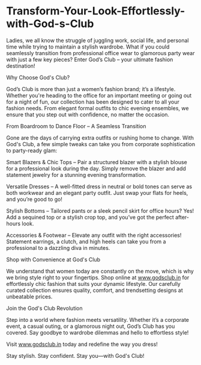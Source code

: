 # Transform-Your-Look-Effortlessly-with-God-s-Club

Ladies, we all know the struggle of juggling work, social life, and personal time while trying to maintain a stylish wardrobe. What if you could seamlessly transition from professional office wear to glamorous party wear with just a few key pieces? Enter God’s Club – your ultimate fashion destination!

Why Choose God's Club?

God’s Club is more than just a women’s fashion brand; it’s a lifestyle. Whether you're heading to the office for an important meeting or going out for a night of fun, our collection has been designed to cater to all your fashion needs. From elegant formal outfits to chic evening ensembles, we ensure that you step out with confidence, no matter the occasion.

From Boardroom to Dance Floor – A Seamless Transition

Gone are the days of carrying extra outfits or rushing home to change. With God's Club, a few simple tweaks can take you from corporate sophistication to party-ready glam:

Smart Blazers & Chic Tops – Pair a structured blazer with a stylish blouse for a professional look during the day. Simply remove the blazer and add statement jewelry for a stunning evening transformation.

Versatile Dresses – A well-fitted dress in neutral or bold tones can serve as both workwear and an elegant party outfit. Just swap your flats for heels, and you’re good to go!

Stylish Bottoms – Tailored pants or a sleek pencil skirt for office hours? Yes! Add a sequined top or a stylish crop top, and you’ve got the perfect after-hours look.

Accessories & Footwear – Elevate any outfit with the right accessories! Statement earrings, a clutch, and high heels can take you from a professional to a dazzling diva in minutes.

Shop with Convenience at God's Club

We understand that women today are constantly on the move, which is why we bring style right to your fingertips. Shop online at www.godsclub.in for effortlessly chic fashion that suits your dynamic lifestyle. Our carefully curated collection ensures quality, comfort, and trendsetting designs at unbeatable prices.

Join the God's Club Revolution

Step into a world where fashion meets versatility. Whether it’s a corporate event, a casual outing, or a glamorous night out, God’s Club has you covered. Say goodbye to wardrobe dilemmas and hello to effortless style!

Visit www.godsclub.in today and redefine the way you dress!

Stay stylish. Stay confident. Stay you—with God's Club!

